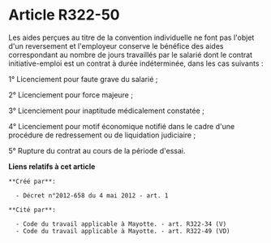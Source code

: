 # Article R322-50

Les aides perçues au titre de la convention individuelle ne font pas  l'objet d'un reversement et l'employeur conserve le
bénéfice des aides  correspondant au nombre de jours travaillés par le salarié dont le  contrat initiative-emploi est un
contrat à durée indéterminée, dans les  cas suivants : 

1° Licenciement pour faute grave du salarié ; 

2° Licenciement pour force majeure ; 

3° Licenciement pour inaptitude médicalement constatée ; 

4° Licenciement pour motif économique notifié dans le cadre d'une procédure de redressement ou de liquidation judiciaire ; 

5° Rupture du contrat au cours de la période d'essai.

**Liens relatifs à cet article**

	**Créé par**:

	  - Décret n°2012-658 du 4 mai 2012 - art. 1

	**Cité par**:

	  - Code du travail applicable à Mayotte. - art. R322-34 (V)
	  - Code du travail applicable à Mayotte. - art. R322-49 (VD)
